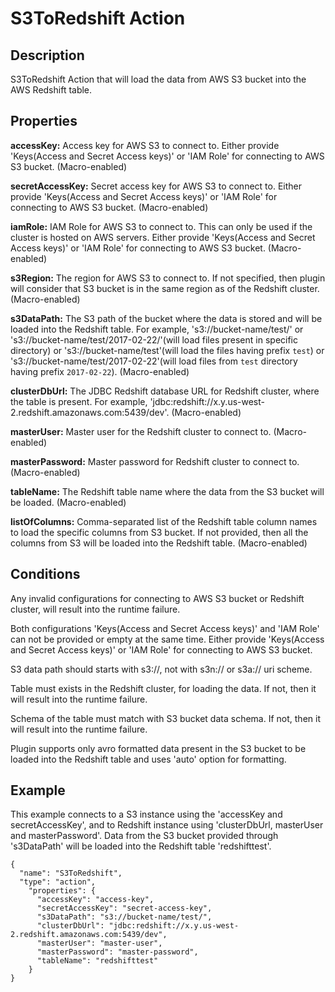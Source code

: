 # S3ToRedshift Action


Description
-----------
S3ToRedshift Action that will load the data from AWS S3 bucket into the AWS Redshift table.

Properties
----------

**accessKey:** Access key for AWS S3 to connect to. Either provide 'Keys(Access and Secret Access keys)' or 'IAM
Role' for connecting to AWS S3 bucket. (Macro-enabled)

**secretAccessKey:** Secret access key for AWS S3 to connect to. Either provide 'Keys(Access and Secret Access keys)'
 or 'IAM Role' for connecting to AWS S3 bucket. (Macro-enabled)

**iamRole:** IAM Role for AWS S3 to connect to. This can only be used if the cluster is hosted on AWS servers. Either
 provide 'Keys(Access and Secret Access keys)' or 'IAM Role' for connecting to AWS S3 bucket. (Macro-enabled)

**s3Region:** The region for AWS S3 to connect to. If not specified, then plugin will consider that S3 bucket is in
the same region as of the Redshift cluster. (Macro-enabled)

**s3DataPath:** The S3 path of the bucket where the data is stored and will be loaded into the Redshift table.
For example, 's3://bucket-name/test/' or 's3://bucket-name/test/2017-02-22/'(will load files present in specific
directory) or 's3://bucket-name/test'(will load the files having prefix ``test``) or
's3://bucket-name/test/2017-02-22'(will load files from ``test`` directory having prefix ``2017-02-22``).
(Macro-enabled)

**clusterDbUrl:** The JDBC Redshift database URL for Redshift cluster, where the table is present. For example,
'jdbc:redshift://x.y.us-west-2.redshift.amazonaws.com:5439/dev'. (Macro-enabled)

**masterUser:** Master user for the Redshift cluster to connect to. (Macro-enabled)

**masterPassword:** Master password for Redshift cluster to connect to. (Macro-enabled)

**tableName:** The Redshift table name where the data from the S3 bucket will be loaded. (Macro-enabled)

**listOfColumns:** Comma-separated list of the Redshift table column names to load the specific columns from S3
bucket. If not provided, then all the columns from S3 will be loaded into the Redshift table. (Macro-enabled)

Conditions
----------
Any invalid configurations for connecting to AWS S3 bucket or Redshift cluster, will result into the runtime failure.

Both configurations 'Keys(Access and Secret Access keys)' and 'IAM Role' can not be provided or empty at the same
time. Either provide 'Keys(Access and Secret Access keys)' or 'IAM Role' for connecting to AWS S3 bucket.

S3 data path should starts with s3://, not with s3n:// or s3a:// uri scheme.

Table must exists in the Redshift cluster, for loading the data. If not, then it will result into the runtime failure.

Schema of the table must match with S3 bucket data schema. If not, then it will result into the runtime failure.

Plugin supports only avro formatted data present in the S3 bucket to be loaded into the Redshift table and uses
'auto' option for formatting.

Example
-------
This example connects to a S3 instance using the 'accessKey and secretAccessKey', and to Redshift instance using
'clusterDbUrl, masterUser and masterPassword'. Data from the S3 bucket provided through 's3DataPath' will be loaded
into the Redshift table 'redshifttest'.

    {
      "name": "S3ToRedshift",
      "type": "action",
        "properties": {
          "accessKey": "access-key",
          "secretAccessKey": "secret-access-key",
          "s3DataPath": "s3://bucket-name/test/",
          "clusterDbUrl": "jdbc:redshift://x.y.us-west-2.redshift.amazonaws.com:5439/dev",
          "masterUser": "master-user",
          "masterPassword": "master-password",
          "tableName": "redshifttest"
        }
    }
